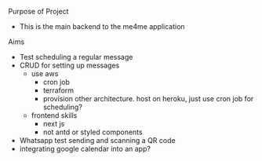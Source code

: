 Purpose of Project
- This is the main backend to the me4me application

Aims
- Test scheduling a regular message
- CRUD for setting up messages
    - use aws
        - cron job
        - terraform
        - provision other architecture. host on heroku, just use cron job for scheduling?
    - frontend skills
        - next js
        - not antd or styled components
- Whatsapp test sending and scanning a QR code
- integrating google calendar into an app?
